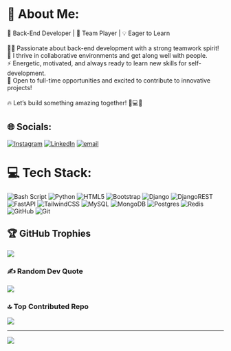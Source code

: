 # 💫 About Me:
🚀 Back-End Developer | 🤝 Team Player | 💡 Eager to Learn<br><br>👨‍💻 Passionate about back-end development with a strong teamwork spirit!<br>🏢 I thrive in collaborative environments and get along well with people.<br>⚡ Energetic, motivated, and always ready to learn new skills for self-development.<br>💼 Open to full-time opportunities and excited to contribute to innovative projects!<br><br>🔥 Let’s build something amazing together! 🚀💻✨


## 🌐 Socials:
[![Instagram](https://img.shields.io/badge/Instagram-%23E4405F.svg?logo=Instagram&logoColor=white)](https://instagram.com/mohammad.javk) [![LinkedIn](https://img.shields.io/badge/LinkedIn-%230077B5.svg?logo=linkedin&logoColor=white)](https://linkedin.com/in/mohammadreza-javaherykian-02b5a4346) [![email](https://img.shields.io/badge/Email-D14836?logo=gmail&logoColor=white)](mailto:mohammadrezajavaherykian@gmail.com) 

# 💻 Tech Stack:
![Bash Script](https://img.shields.io/badge/bash_script-%23121011.svg?style=for-the-badge&logo=gnu-bash&logoColor=white) ![Python](https://img.shields.io/badge/python-3670A0?style=for-the-badge&logo=python&logoColor=ffdd54) ![HTML5](https://img.shields.io/badge/html5-%23E34F26.svg?style=for-the-badge&logo=html5&logoColor=white) ![Bootstrap](https://img.shields.io/badge/bootstrap-%238511FA.svg?style=for-the-badge&logo=bootstrap&logoColor=white) ![Django](https://img.shields.io/badge/django-%23092E20.svg?style=for-the-badge&logo=django&logoColor=white) ![DjangoREST](https://img.shields.io/badge/DJANGO-REST-ff1709?style=for-the-badge&logo=django&logoColor=white&color=ff1709&labelColor=gray) ![FastAPI](https://img.shields.io/badge/FastAPI-005571?style=for-the-badge&logo=fastapi) ![TailwindCSS](https://img.shields.io/badge/tailwindcss-%2338B2AC.svg?style=for-the-badge&logo=tailwind-css&logoColor=white) ![MySQL](https://img.shields.io/badge/mysql-4479A1.svg?style=for-the-badge&logo=mysql&logoColor=white) ![MongoDB](https://img.shields.io/badge/MongoDB-%234ea94b.svg?style=for-the-badge&logo=mongodb&logoColor=white) ![Postgres](https://img.shields.io/badge/postgres-%23316192.svg?style=for-the-badge&logo=postgresql&logoColor=white) ![Redis](https://img.shields.io/badge/redis-%23DD0031.svg?style=for-the-badge&logo=redis&logoColor=white) ![GitHub](https://img.shields.io/badge/github-%23121011.svg?style=for-the-badge&logo=github&logoColor=white) ![Git](https://img.shields.io/badge/git-%23F05033.svg?style=for-the-badge&logo=git&logoColor=white)


## 🏆 GitHub Trophies
![](https://github-profile-trophy.vercel.app/?username=kianjavk&theme=radical&no-frame=false&no-bg=false&margin-w=4)

### ✍️ Random Dev Quote
![](https://quotes-github-readme.vercel.app/api?type=horizontal&theme=radical)

### 🔝 Top Contributed Repo
![](https://github-contributor-stats.vercel.app/api?username=kianjavk&limit=5&theme=dark&combine_all_yearly_contributions=true)

---
[![](https://visitcount.itsvg.in/api?id=kianjavk&icon=0&color=0)](https://visitcount.itsvg.in)

<!-- Proudly created with GPRM ( https://gprm.itsvg.in ) -->
